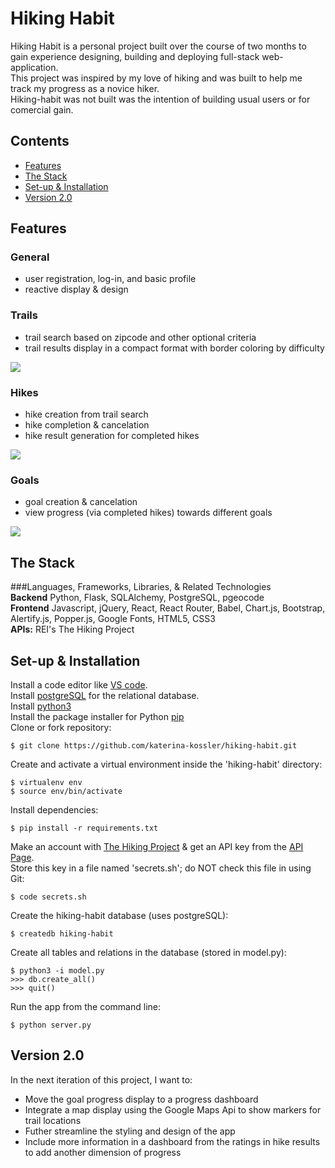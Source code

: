 # Hiking Habit
Hiking Habit is a personal project built over the course of two months to gain experience designing, building and deploying full-stack web-application.<br/>
This project was inspired by my love of hiking and was built to help me track my progress as a novice hiker.<br/>
Hiking-habit was not built was the intention of building usual users or for comercial gain.<br/>

## Contents
* [Features](#features)
* [The Stack](#techstack)
* [Set-up & Installation](#installation)
* [Version 2.0](#v2)

## <a name="features"></a>Features
### General
* user registration, log-in, and basic profile
* reactive display & design
### Trails
* trail search based on zipcode and other optional criteria
* trail results display in a compact format with border coloring by difficulty <br/>

![](http://g.recordit.co/V678dQOBYx.gif)
### Hikes
* hike creation from trail search
* hike completion & cancelation
* hike result generation for completed hikes <br/>

![](http://g.recordit.co/SAUlZbIqTQ.gif)
### Goals
* goal creation & cancelation
* view progress (via completed hikes) towards different goals <br/>

![](http://g.recordit.co/rEg7f4VpNf.gif)

## <a name="techstack"></a>The Stack
###Languages, Frameworks, Libraries, & Related Technologies <br/>
**Backend**
Python, Flask, SQLAlchemy, PostgreSQL, pgeocode <br/>
**Frontend**
Javascript, jQuery, React, React Router, Babel, Chart.js, Bootstrap, Alertify.js, Popper.js, Google Fonts, HTML5, CSS3 <br/>
**APIs:**
REI's The Hiking Project

## <a name="installation"></a>Set-up & Installation
Install a code editor like [VS code](https://code.visualstudio.com/download).<br/>
Install [postgreSQL](https://www.postgresql.org/) for the relational database.<br/>
Install [python3](https://www.python.org/downloads/mac-osx/)<br/>
Install the package installer for Python [pip](https://pip.pypa.io/en/stable/installing/)<br/>
Clone or fork repository:
```
$ git clone https://github.com/katerina-kossler/hiking-habit.git
```
Create and activate a virtual environment inside the 'hiking-habit' directory:
```
$ virtualenv env
$ source env/bin/activate
```
Install dependencies:
```
$ pip install -r requirements.txt
```
Make an account with [The Hiking Project](https://www.hikingproject.com/) & get an API key from the [API Page](https://www.hikingproject.com/data).<br/>
Store this key in a file named 'secrets.sh'; do NOT check this file in using Git:
```
$ code secrets.sh
```
Create the hiking-habit database (uses postgreSQL):
```
$ createdb hiking-habit
```
Create all tables and relations in the database (stored in model.py):
```
$ python3 -i model.py
>>> db.create_all()
>>> quit()
```
Run the app from the command line:
```
$ python server.py
```

## <a name="v2">Version 2.0</a>
In the next iteration of this project, I want to:
* Move the goal progress display to a progress dashboard
* Integrate a map display using the Google Maps Api to show markers for trail locations
* Futher streamline the styling and design of the app
* Include more information in a dashboard from the ratings in hike results to add another dimension of progress